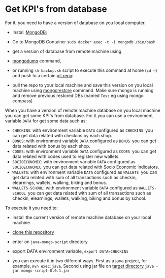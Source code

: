 # Get KPI's from database

For it, you need to have a version of database on you local computer.

- Install [MongoDB](https://docs.mongodb.com/manual/installation/);
- Go to MongoDB Container `sudo docker exec -t -i mongodb /bin/bash`
- get a version of database from remote machine using:

 - [mongodump](https://docs.mongodb.com/manual/reference/program/mongodump/) command,
 - or running `sh backup.sh` script to execute this command at home (`cd ~`) and push to a certain [git repo](https://github.com/pchainho/sharing-lx-kpis): 

- pull the repo to your local machine and save this version on you local machine using [mongorestore](https://docs.mongodb.com/manual/reference/program/mongorestore/) command. Make sure mongo is running and remove previous restored DBs (named `Test` eg using mongo compass) 

When you have a version of remote machine database on you local machine you can get some KPI's from database. For it you can use a environment variable `DATA` for get some data such as:

- `CHECKINS`: with environment variable `DATA` configured as `CHECKINS `you can get data related with checkins by each shop.
- `BONUS`: with environment variable `DATA` configured as `BONUS `you can get data related with bonus by each shop.
- `CODES`: with environment variable `DATA` configured as `CODES `you can get data related with codes used to register new wallets.
- `SOCIOECONOMIC`: with environment variable `DATA` configured as `SOCIOECONOMIC `you can get data related with Socio Economic Indicators.
- `WALLETS`: with environment variable `DATA` configured as `WALLETS `you can get data related with sum of all transactions such as  checkin, elearnings, wallets, walking, biking and bonus.
- `WALLETS-SCHOOL`: with environment variable `DATA` configured as `WALLETS-SCHOOL `you can get data related with sum of all transactions such as  checkin, elearnings, wallets, walking, biking and bonus by school.



To execute it you need to:

- Install the current version of remote machine database on your local machine

- [clone this repository](https://github.com/reTHINK-project/dev-java-hyperty)

- enter on `java-mongo-script` directory

- export DATA environment variable, `export DATA=CHECKINS`

- you can execute it in two different ways. First as a java project, for example, `mvn exec:java`. Second using jar file on [target directory](https://github.com/reTHINK-project/dev-java-hyperty/tree/master/java-mongo-script/target) `java -jar mongo-script-0.0.1.jar`

  ​
